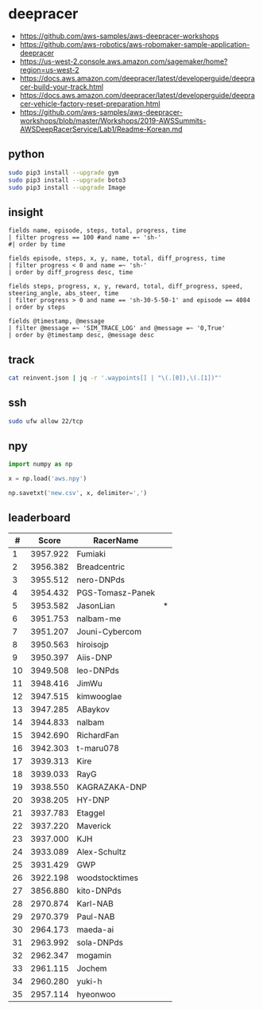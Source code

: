 # deepracer

* <https://github.com/aws-samples/aws-deepracer-workshops>
* <https://github.com/aws-robotics/aws-robomaker-sample-application-deepracer>
* <https://us-west-2.console.aws.amazon.com/sagemaker/home?region=us-west-2>
* <https://docs.aws.amazon.com/deepracer/latest/developerguide/deepracer-build-your-track.html>
* <https://docs.aws.amazon.com/deepracer/latest/developerguide/deepracer-vehicle-factory-reset-preparation.html>
* <https://github.com/aws-samples/aws-deepracer-workshops/blob/master/Workshops/2019-AWSSummits-AWSDeepRacerService/Lab1/Readme-Korean.md>

## python

```bash
sudo pip3 install --upgrade gym
sudo pip3 install --upgrade boto3
sudo pip3 install --upgrade Image
```

## insight

```
fields name, episode, steps, total, progress, time
| filter progress == 100 #and name =~ 'sh-'
#| order by time

fields episode, steps, x, y, name, total, diff_progress, time
| filter progress < 0 and name =~ 'sh-'
| order by diff_progress desc, time

fields steps, progress, x, y, reward, total, diff_progress, speed, steering_angle, abs_steer, time
| filter progress > 0 and name == 'sh-30-5-50-1' and episode == 4084
| order by steps

fields @timestamp, @message
| filter @message =~ 'SIM_TRACE_LOG' and @message =~ '0,True'
| order by @timestamp desc, @message desc
```

## track

```bash
cat reinvent.json | jq -r '.waypoints[] | "\(.[0]),\(.[1])"'
```

## ssh

```bash
sudo ufw allow 22/tcp
```

## npy

```python
import numpy as np

x = np.load('aws.npy')

np.savetxt('new.csv', x, delimiter=',')
```

## leaderboard

<!-- leaderboard -->
| # | Score | RacerName |   |
| - | ----- | --------- | - |
| 1 | 3957.922 | Fumiaki | |
| 2 | 3956.382 | Breadcentric | |
| 3 | 3955.512 | nero-DNPds | |
| 4 | 3954.432 | PGS-Tomasz-Panek | |
| 5 | 3953.582 | JasonLian | * |
| 6 | 3951.753 | nalbam-me | |
| 7 | 3951.207 | Jouni-Cybercom | |
| 8 | 3950.563 | hiroisojp | |
| 9 | 3950.397 | Aiis-DNP | |
| 10 | 3949.508 | leo-DNPds | |
| 11 | 3948.416 | JimWu | |
| 12 | 3947.515 | kimwooglae | |
| 13 | 3947.285 | ABaykov | |
| 14 | 3944.833 | nalbam | |
| 15 | 3942.690 | RichardFan | |
| 16 | 3942.303 | t-maru078 | |
| 17 | 3939.313 | Kire | |
| 18 | 3939.033 | RayG | |
| 19 | 3938.550 | KAGRAZAKA-DNP | |
| 20 | 3938.205 | HY-DNP | |
| 21 | 3937.783 | Etaggel | |
| 22 | 3937.220 | Maverick | |
| 23 | 3937.000 | KJH | |
| 24 | 3933.089 | Alex-Schultz | |
| 25 | 3931.429 | GWP | |
| 26 | 3922.198 | woodstocktimes | |
| 27 | 3856.880 | kito-DNPds | |
| 28 | 2970.874 | Karl-NAB | |
| 29 | 2970.379 | Paul-NAB | |
| 30 | 2964.173 | maeda-ai | |
| 31 | 2963.992 | sola-DNPds | |
| 32 | 2962.347 | mogamin | |
| 33 | 2961.115 | Jochem | |
| 34 | 2960.280 | yuki-h | |
| 35 | 2957.114 | hyeonwoo | |
